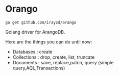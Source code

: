 Orango
======

```
go get github.com/iraycd/orango
```

Golang driver for ArangoDB.

Here are the things you can do until now:

  * Databases : create
  * Collections : drop, create, list, truncate
  * Documents : save, replace,patch, query (simple query,AQL,Transactions)